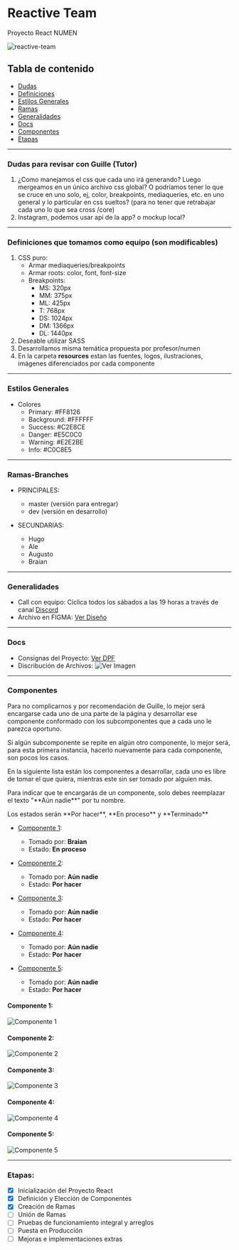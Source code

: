# Reactive Team
Proyecto React NUMEN

![reactive-team](https://github.com/alesitom/reactive-team/blob/master/reactive-team.png)

## Tabla de contenido

- [Dudas](#Dudas-para-revisar-con-Guille-Tutor)
- [Definiciones](#Definiciones-que-tomamos-como-equipo-son-modificables)
- [Estilos Generales](#Estilos-Generales)
- [Ramas](#Ramas-Branches)
- [Generalidades](#Generalidades)
- [Docs](#Docs)
- [Componentes](#Componentes)
- [Etapas](#Etapas)

-----------------------------------------------------

### Dudas para revisar con Guille (Tutor)
1. ¿Como manejamos el css que cada uno irá generando? Luego mergeamos en un único archivo css global? O podríamos tener lo que se cruce en uno solo, ej, color, breakpoints, mediaqueries, etc. en uno general y lo particular en css sueltos? (para no tener que retrabajar cada uno lo que sea cross /core)
2. Instagram, podemos usar api de la app? o mockup local?

-----------------------------------------------------

### Definiciones que tomamos como equipo (son modificables)
1. CSS puro:
    - Armar mediaqueries/breakpoints
    - Armar roots: color, font, font-size
	- Breakpoints:
	  - MS: 320px
	  - MM: 375px
	  - ML: 425px
	  - T: 768px
	  - DS: 1024px
	  - DM: 1366px
	  - DL: 1440px 
2. Deseable utilizar SASS
3. Desarrollamos misma temática propuesta por profesor/numen
4. En la carpeta **resources** estan las fuentes, logos, ilustraciones, imágenes diferenciados por cada componente

-----------------------------------------------------

### Estilos Generales
- Colores
  - Primary: #FF8126
  - Background: #FFFFFF
  - Success: #C2E8CE
  - Danger: #E5C0C0
  - Warning: #E2E2BE
  - Info: #C0C8E5

-----------------------------------------------------

### Ramas-Branches
- PRINCIPALES:
  - master (versión para entregar)
  - dev    (versión en desarrollo)

- SECUNDARIAS:
  - Hugo
  - Ale
  - Augusto
  - Braian

-----------------------------------------------------

### Generalidades
- Call con equipo: Cíclica todos los sábados a las 19 horas a través de canal [Discord](https://discord.gg/aUe5fqZj)
- Archivo en FIGMA: [Ver Diseño](https://www.figma.com/file/ptZy1a106K1UbSFh1O4v93/Food-store-template-(Community)?node-id=0%3A1)

-----------------------------------------------------

### Docs
- Consignas del Proyecto: [Ver DPF](https://github.com/alesitom/reactive-team/blob/2e1a5be933721cd099adb33e0f460acd5d589526/docs/Proyecto%20React.pdf)
- Discribución de Archivos:
![Ver Imagen](https://github.com/alesitom/reactive-team/blob/2e1a5be933721cd099adb33e0f460acd5d589526/docs/Estructura%20de%20archivos.png)

-----------------------------------------------------

### Componentes
<p>Para no complicarnos y por recomendación de Guille, lo mejor será encargarse cada uno de una parte de la página y desarrollar ese componente conformado con los subcomponentes que a cada uno le parezca oportuno.</p>
<p>Si algún subcomponente se repite en algún otro componente, lo mejor será, para esta primera instancia, hacerlo nuevamente para cada componente, son pocos los casos.</p>
<p>En la siguiente lista están los componentes a desarrollar, cada uno es libre de tomar el que quiera, mientras este sin ser tomado por alguien más.</p>
<p>Para indicar que te encargarás de un componente, solo debes reemplazar el texto "**Aún nadie**" por tu nombre.</p>
<p>Los estados serán **Por hacer**, **En proceso** y **Terminado**</p>

- [Componente 1](#Componente-1): 
  - Tomado por: **Braian**
  - Estado: **En proceso**

- [Componente 2](#Componente-2):
  - Tomado por: **Aún nadie**
  - Estado: **Por hacer**

- [Componente 3](#Componente-3):
  - Tomado por: **Aún nadie**
  - Estado: **Por hacer**

- [Componente 4](#Componente-4):
  - Tomado por: **Aún nadie**
  - Estado: **Por hacer**

- [Componente 5](#Componente-5):
  - Tomado por: **Aún nadie**
  - Estado: **Por hacer**

#### Componente 1:
![Componente 1](https://github.com/alesitom/reactive-team/blob/a6e5e409aaa2e2552c8980809f980531ebb5c518/components%20to%20develop/Componente%201.png)
#### Componente 2:
![Componente 2](https://github.com/alesitom/reactive-team/blob/a6e5e409aaa2e2552c8980809f980531ebb5c518/components%20to%20develop/Componente%202.png)
#### Componente 3:
![Componente 3](https://github.com/alesitom/reactive-team/blob/a6e5e409aaa2e2552c8980809f980531ebb5c518/components%20to%20develop/Componente%203.png)
#### Componente 4:
![Componente 4](https://github.com/alesitom/reactive-team/blob/a6e5e409aaa2e2552c8980809f980531ebb5c518/components%20to%20develop/Componente%204.png)
#### Componente 5:
![Componente 5](https://github.com/alesitom/reactive-team/blob/a6e5e409aaa2e2552c8980809f980531ebb5c518/components%20to%20develop/Componente%205.png)

-----------------------------------------------------

### Etapas:
- [X] Inicialización del Proyecto React
- [X] Definición y Elección de Componentes
- [X] Creación de Ramas
- [ ] Unión de Ramas
- [ ] Pruebas de funcionamiento integral y arreglos
- [ ] Puesta en Producción
- [ ] Mejoras e implementaciones extras
